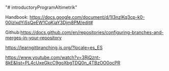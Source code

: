 "# introductoryProgramAltimetrik" 

Handbook: https://docs.google.com/document/d/1I3nzlKq3cp-k0-00izlxdYiSsQeEW1CqKiaY3Djm8PM/edit#

Github:https://docs.github.com/en/repositories/configuring-branches-and-merges-in-your-repository

https://learngitbranching.js.org/?locale=es_ES

https://www.youtube.com/watch?v=3RjQznt-8kE&list=PL4cUxeGkcC9goXbgTDQ0n_4TBzOO0ocPR
